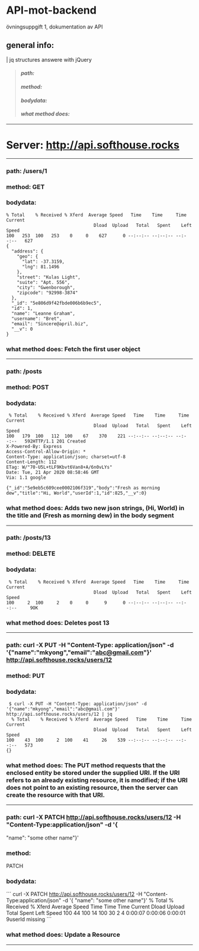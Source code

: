# API-mot-backend
övningsuppgift 1, dokumentation av API

## __general info:__
| jq structures answere with jQuery

>#### _path:_
>#### _method:_
>#### _bodydata:_
>#### _what method does:_

___

# Server: http://api.softhouse.rocks

___

### path: /users/1

### method: GET

### bodydata: 
```
% Total    % Received % Xferd  Average Speed   Time    Time     Time  Current
                                 Dload  Upload   Total   Spent    Left  Speed
100   253  100   253    0     0    627      0 --:--:-- --:--:-- --:--:--   627
{
  "address": {
    "geo": {
      "lat": -37.3159,
      "lng": 81.1496
    },
    "street": "Kulas Light",
    "suite": "Apt. 556",
    "city": "Gwenborough",
    "zipcode": "92998-3874"
  },
  "_id": "5e806d9f42fbde006b6b9ec5",
  "id": 1,
  "name": "Leanne Graham",
  "username": "Bret",
  "email": "Sincere@april.biz",
  "__v": 0
}
```

### what method does: Fetch the first user object 

___


### path: /posts

### method: POST 

### bodydata:
```
 % Total    % Received % Xferd  Average Speed   Time    Time     Time  Current
                                 Dload  Upload   Total   Spent    Left  Speed
100   179  100   112  100    67    370    221 --:--:-- --:--:-- --:--:--   592HTTP/1.1 201 Created
X-Powered-By: Express
Access-Control-Allow-Origin: *
Content-Type: application/json; charset=utf-8
Content-Length: 112
ETag: W/"70-U5L+tLF9Kbvt6Van8+A/6n0vLYs"
Date: Tue, 21 Apr 2020 08:58:46 GMT
Via: 1.1 google

{"_id":"5e9eb5c609cee0002106f319","body":"Fresh as morning dew","title":"Hi, World","userId":1,"id":825,"__v":0}
```

### what method does: Adds two new json strings, (Hi, World) in the title and (Fresh as morning dew) in the body segment

___


### path: /posts/13

### method: DELETE

### bodydata:
```
 % Total    % Received % Xferd  Average Speed   Time    Time     Time  Current
                                 Dload  Upload   Total   Spent    Left  Speed
100     2  100     2    0     0      9      0 --:--:-- --:--:-- --:--:--     9OK
```
### what method does: Deletes post 13

___


### path: curl -X PUT -H "Content-Type: application/json" -d '{"name":"mkyong","email":"abc@gmail.com"}' http://api.softhouse.rocks/users/12

### method: PUT

### bodydata:
```
 $ curl -X PUT -H "Content-Type: application/json" -d '{"name":"mkyong","email":"abc@gmail.com"}' http://api.softhouse.rocks/users/12 | jq
  % Total    % Received % Xferd  Average Speed   Time    Time     Time  Current
                                 Dload  Upload   Total   Spent    Left  Speed
100    43  100     2  100    41     26    539 --:--:-- --:--:-- --:--:--   573
{}

```

### what method does: The PUT method requests that the enclosed entity be stored under the supplied URI. If the URI refers to an already existing resource, it is modified; if the URI does not point to an existing resource, then the server can create the resource with that URI.

___

### path: curl -X PATCH http://api.softhouse.rocks/users/12 -H "Content-Type:application/json" -d  '{
  "name": "some other name"}'

### method: 
PATCH

### bodydata:
´´´
  curl -X PATCH http://api.softhouse.rocks/users/12 -H "Content-Type:application/json" -d  '{
  "name": "some other name"}'
  % Total    % Received % Xferd  Average Speed   Time    Time     Time  Current
                                 Dload  Upload   Total   Spent    Left  Speed
100    44  100    14  100    30      2      4  0:00:07  0:00:06  0:00:01     9userId missing
´´´

### what method does: Update a Resource

___

